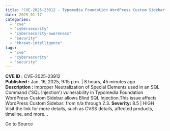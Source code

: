 ```yaml
---
title: "CVE-2025-23912 - Typomedia Foundation WordPress Custom Sidebar SQL Injection"
date: 2025-01-17
categories: 
  - "cve"
  - "cybersecurity"
  - "cybersecurity-awareness"
  - "security"
  - "threat-intelligence"
tags: 
  - "cve"
  - "cybersecurity"
  - "security"
---
```


**CVE ID :** CVE-2025-23912  
**Published :** Jan. 16, 2025, 9:15 p.m. | 8 hours, 45 minutes ago  
**Description :** Improper Neutralization of Special Elements used in an SQL Command ('SQL Injection') vulnerability in Typomedia Foundation WordPress Custom Sidebar allows Blind SQL Injection.This issue affects WordPress Custom Sidebar: from n/a through 2.3. 
**Severity:** 8.5 | HIGH  
Visit the link for more details, such as CVSS details, affected products, timeline, and more...

Go to Source
